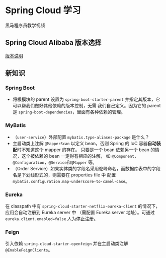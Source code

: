 # Spring Cloud 学习

黑马程序员教学视频

## Spring Cloud Alibaba 版本选择

[版本说明](https://github.com/alibaba/spring-cloud-alibaba/wiki/%E7%89%88%E6%9C%AC%E8%AF%B4%E6%98%8E)


## 新知识
### Spring Boot
* 将根模块的 parent 设置为 `spring-boot-starter-parent` 并指定其版本，它可以帮我们做好其他依赖的版本控制，无需
我们自己定义。因为它的 parent 是 `spring-boot-dependencies`，里面有各种依赖的管理。

### MyBatis
 * （`user-service`）外部配置 `mybatis.type-aliases-package` 是什么？
 * 主启动类上注解 `@MapperScan` 以定义 bean，否则 Spring 的 IoC 容器**自动装配**时不知道这个 mapper 的存在。 
只要是一个 bean 依赖另一个 bean 的情况，这个被依赖的 bean 一定得有相应的注解，
如 `@Component`，`@Configuration`，`@Service`和`@Mapper` 等。
 * （Order Service）如果实体类的字段名采用驼峰命名，而数据库表中的字段名是下划线形式的，则需要在 properties file 中
配置 `mybatis.configuration.map-underscore-to-camel-case`。

### Eureka
在 classpath 中有 `spring-cloud-starter-netflix-eureka-client` 的情况下，应用会自动注册到 Eureka server 中
（需配置 Eureka server 地址）。可通过 `eureka.client.enabled=false` 人为停止注册。

### Feign
引入依赖 `spring-cloud-starter-openfeign` 并在主启动类注解 `@EnableFeignClients`。